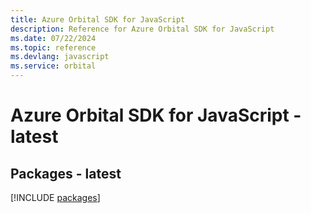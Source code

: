 ```yaml
---
title: Azure Orbital SDK for JavaScript
description: Reference for Azure Orbital SDK for JavaScript
ms.date: 07/22/2024
ms.topic: reference
ms.devlang: javascript
ms.service: orbital
---
```

# Azure Orbital SDK for JavaScript - latest
## Packages - latest
[!INCLUDE [packages](orbital-index.md)]